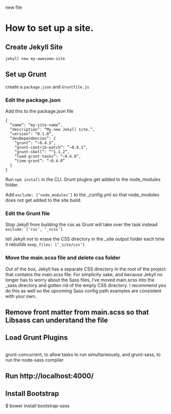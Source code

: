 new file

# How to set up a site.

## Create Jekyll Site

```jekyll new my-awesome-site```

## Set up Grunt

create a ```package.json``` and ```Gruntfile.js```

### Edit the package.json

Add this to the package.json file

```
{
  “name”: “my-site-name”,
  “description”: “My new Jekyll site.”,
  “version”: “0.1.0”,
  “devDependencies”: {
    “grunt”: “~0.4.5”,
    “grunt-contrib-watch”: “~0.6.1”,
    “grunt-shell”: “^1.1.2”,
    “load-grunt-tasks”: “~0.6.0”,
    “time-grunt”: “~0.4.0”
  }
}
```

Run ```npm install``` in the CLI. Grunt plugins get added to the node_modules folder.

Add ```exclude: [‘node_modules’]``` to the _config.yml so that node_modules does not get added to the site build.

### Edit the Grunt file

Stop Jekyll from building the css as Grunt will take over the task instead
```exclude: [‘css’, ‘_scss’]```

tell Jekyll not to erase the CSS directory in the _site output folder each time it rebuilds
```keep_files: [‘_site/css’]```

### Move the main.scss file and delete css folder

Out of the box, Jekyll has a separate CSS directory in the root of the project that contains the main.scss file. For simplicity sake, and because Jekyll no longer has to worry about the Sass files, I’ve moved main.scss into the _sass directory and gotten rid of the empty CSS directory. I recommend you do this as well so the upcoming Sass config path examples are consistent with your own.

## Remove front matter from main.scss so that Libsass can understand the file

## Load Grunt Plugins

```npm install grunt-concurrent grunt-sass —save-dev
```
grunt-concurrent, to allow tasks to run simultaneously, and grunt-sass, to run the node-sass compiler

## Run http://localhost:4000/

## Install Bootstrap

$ bower install bootstrap-sass

